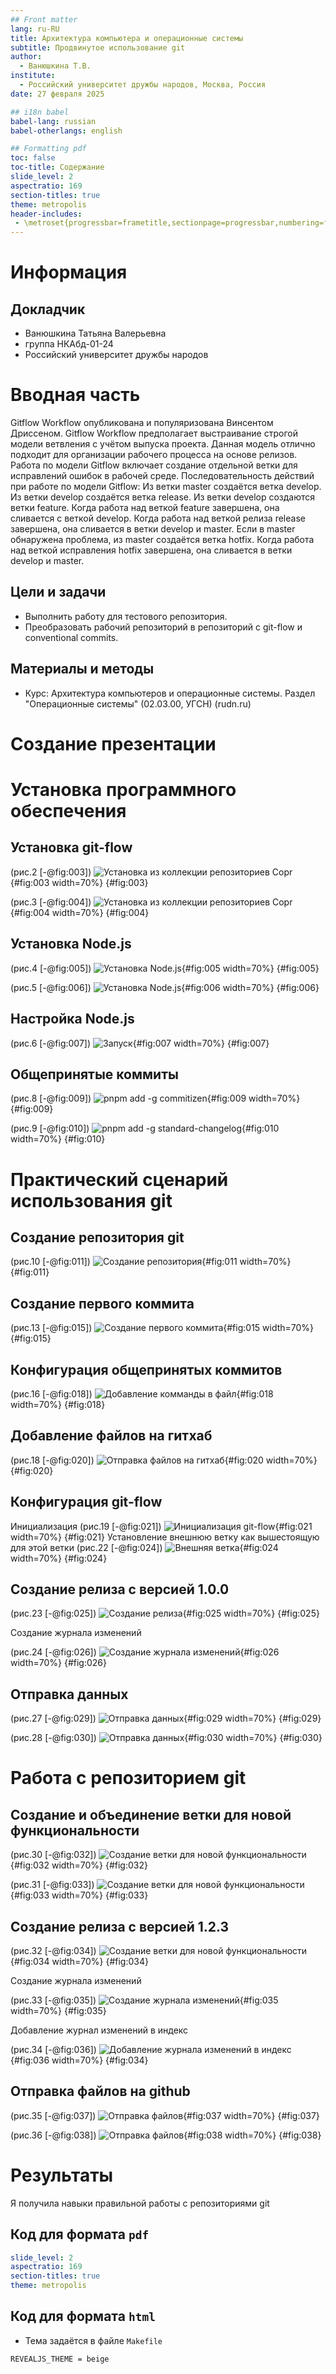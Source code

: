 ```yaml
---
## Front matter
lang: ru-RU
title: Архитектура компьютера и операционные системы
subtitle: Продвинутое использование git
author:
  - Ванюшкина Т.В.
institute:
  - Российский университет дружбы народов, Москва, Россия
date: 27 февраля 2025

## i18n babel
babel-lang: russian
babel-otherlangs: english

## Formatting pdf
toc: false
toc-title: Содержание
slide_level: 2
aspectratio: 169
section-titles: true
theme: metropolis
header-includes:
 - \metroset{progressbar=frametitle,sectionpage=progressbar,numbering=fraction}
---
```


# Информация

## Докладчик


  * Ванюшкина Татьяна Валерьевна
  * группа НКАбд-01-24
  * Российский университет дружбы народов

# Вводная часть
Gitflow Workflow опубликована и популяризована Винсентом Дриссеном.
Gitflow Workflow предполагает выстраивание строгой модели ветвления с учётом выпуска проекта.
Данная модель отлично подходит для организации рабочего процесса на основе релизов.
Работа по модели Gitflow включает создание отдельной ветки для исправлений ошибок в рабочей среде.
Последовательность действий при работе по модели Gitflow:
Из ветки master создаётся ветка develop.
Из ветки develop создаётся ветка release.
Из ветки develop создаются ветки feature.
Когда работа над веткой feature завершена, она сливается с веткой develop.
Когда работа над веткой релиза release завершена, она сливается в ветки develop и master.
Если в master обнаружена проблема, из master создаётся ветка hotfix.
Когда работа над веткой исправления hotfix завершена, она сливается в ветки develop и master.
## Цели и задачи

- Выполнить работу для тестового репозитория.
- Преобразовать рабочий репозиторий в репозиторий с git-flow и conventional commits.

## Материалы и методы

- Курс: Архитектура компьютеров и операционные системы. Раздел "Операционные системы" (02.03.00, УГСН) (rudn.ru)

# Создание презентации

# Установка программного обеспечения

## Установка git-flow

(рис.2 [-@fig:003])
![Установка из коллекции репозиториев Copr](image/3){#fig:003 width=70%}
{#fig:003}

(рис.3 [-@fig:004])
![Установка из коллекции репозиториев Copr](image/4){#fig:004 width=70%}
{#fig:004}

## Установка Node.js

(рис.4 [-@fig:005])
![Установка Node.js](image/5){#fig:005 width=70%}
{#fig:005}

(рис.5 [-@fig:006])
![Установка Node.js](image/6){#fig:006 width=70%}
{#fig:006}

## Настройка Node.js

(рис.6 [-@fig:007])
![Запуск](image/7){#fig:007 width=70%}
{#fig:007}


## Общепринятые коммиты


(рис.8 [-@fig:009])
![pnpm add -g commitizen](image/9){#fig:009 width=70%}
{#fig:009}

(рис.9 [-@fig:010])
![pnpm add -g standard-changelog](image/10){#fig:010 width=70%}
{#fig:010}

# Практический сценарий использования git

## Создание репозитория git

(рис.10 [-@fig:011])
![Создание репозитория](image/11){#fig:011 width=70%}
{#fig:011}

## Создание первого коммита

(рис.13 [-@fig:015])
![Создание первого коммита](image/15){#fig:015 width=70%}
{#fig:015}

## Конфигурация общепринятых коммитов

(рис.16 [-@fig:018])
![Добавление комманды в файл](image/18){#fig:018 width=70%}
{#fig:018}

## Добавление файлов на гитхаб

(рис.18 [-@fig:020])
![Отправка файлов на гитхаб](image/20){#fig:020 width=70%}
{#fig:020}

## Конфигурация git-flow
Инициализация 
(рис.19 [-@fig:021])
![Инициализация git-flow](image/21){#fig:021 width=70%}
{#fig:021}
Установление внешнюю ветку как вышестоящую для этой ветки
(рис.22 [-@fig:024])
![Внешняя ветка](image/24){#fig:024 width=70%}
{#fig:024}

## Создание релиза с версией 1.0.0

(рис.23 [-@fig:025])
![Создание релиза](image/25){#fig:025 width=70%}
{#fig:025}

Создание журнала изменений

(рис.24 [-@fig:026])
![Создание журнала изменений](image/26){#fig:026 width=70%}
{#fig:026}

## Отправка данных

(рис.27 [-@fig:029])
![Отправка данных](image/29){#fig:029 width=70%}
{#fig:029}

(рис.28 [-@fig:030])
![Отправка данных](image/30){#fig:030 width=70%}
{#fig:030}

# Работа с репозиторием git

## Создание и объединение ветки для новой функциональности

(рис.30 [-@fig:032])
![Создание ветки для новой функциональности](image/32){#fig:032 width=70%}
{#fig:032}

(рис.31 [-@fig:033])
![Создание ветки для новой функциональности](image/33){#fig:033 width=70%}
{#fig:033}

## Создание релиза с версией 1.2.3

(рис.32 [-@fig:034])
![Создание ветки для новой функциональности](image/34){#fig:034 width=70%}
{#fig:034}

Создание журнала изменений

(рис.33 [-@fig:035])
![Создание журнала изменений](image/35){#fig:035 width=70%}
{#fig:035}

Добавление журнал изменений в индекс

(рис.34 [-@fig:036])
![Добавление журнала изменений в индекс](image/36){#fig:036 width=70%}
{#fig:034}

## Отправка файлов на github

(рис.35 [-@fig:037])
![Отправка файлов](image/37){#fig:037 width=70%}
{#fig:037}

(рис.36 [-@fig:038])
![Отправка файлов](image/38){#fig:038 width=70%}
{#fig:038}


# Результаты

Я получила навыки правильной работы с репозиториями git

## Код для формата `pdf`

```yaml
slide_level: 2
aspectratio: 169
section-titles: true
theme: metropolis
```


## Код для формата `html`

- Тема задаётся в файле `Makefile`

```make
REVEALJS_THEME = beige 
```
